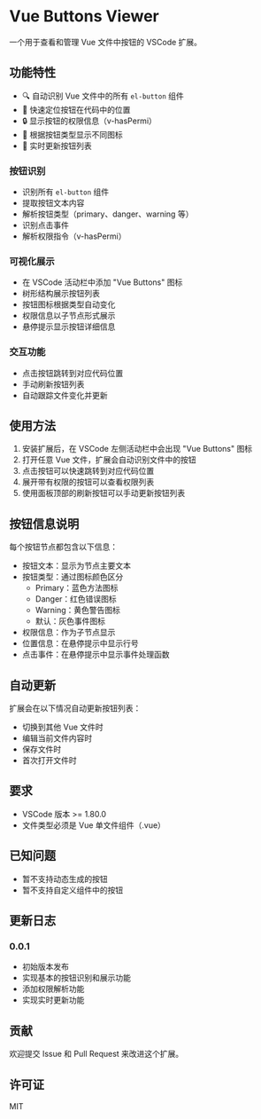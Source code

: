 # Vue Buttons Viewer

一个用于查看和管理 Vue 文件中按钮的 VSCode 扩展。

## 功能特性

- 🔍 自动识别 Vue 文件中的所有 `el-button` 组件
- 🎯 快速定位按钮在代码中的位置
- 🔒 显示按钮的权限信息（v-hasPermi）
- 🎨 根据按钮类型显示不同图标
- 🔄 实时更新按钮列表

### 按钮识别
- 识别所有 `el-button` 组件
- 提取按钮文本内容
- 解析按钮类型（primary、danger、warning 等）
- 识别点击事件
- 解析权限指令（v-hasPermi）

### 可视化展示
- 在 VSCode 活动栏中添加 "Vue Buttons" 图标
- 树形结构展示按钮列表
- 按钮图标根据类型自动变化
- 权限信息以子节点形式展示
- 悬停提示显示按钮详细信息

### 交互功能
- 点击按钮跳转到对应代码位置
- 手动刷新按钮列表
- 自动跟踪文件变化并更新

## 使用方法

1. 安装扩展后，在 VSCode 左侧活动栏中会出现 "Vue Buttons" 图标
2. 打开任意 Vue 文件，扩展会自动识别文件中的按钮
3. 点击按钮可以快速跳转到对应代码位置
4. 展开带有权限的按钮可以查看权限列表
5. 使用面板顶部的刷新按钮可以手动更新按钮列表

## 按钮信息说明

每个按钮节点都包含以下信息：
- 按钮文本：显示为节点主要文本
- 按钮类型：通过图标颜色区分
  - Primary：蓝色方法图标
  - Danger：红色错误图标
  - Warning：黄色警告图标
  - 默认：灰色事件图标
- 权限信息：作为子节点显示
- 位置信息：在悬停提示中显示行号
- 点击事件：在悬停提示中显示事件处理函数

## 自动更新

扩展会在以下情况自动更新按钮列表：
- 切换到其他 Vue 文件时
- 编辑当前文件内容时
- 保存文件时
- 首次打开文件时

## 要求

- VSCode 版本 >= 1.80.0
- 文件类型必须是 Vue 单文件组件（.vue）

## 已知问题

- 暂不支持动态生成的按钮
- 暂不支持自定义组件中的按钮

## 更新日志

### 0.0.1
- 初始版本发布
- 实现基本的按钮识别和展示功能
- 添加权限解析功能
- 实现实时更新功能

## 贡献

欢迎提交 Issue 和 Pull Request 来改进这个扩展。

## 许可证

MIT
